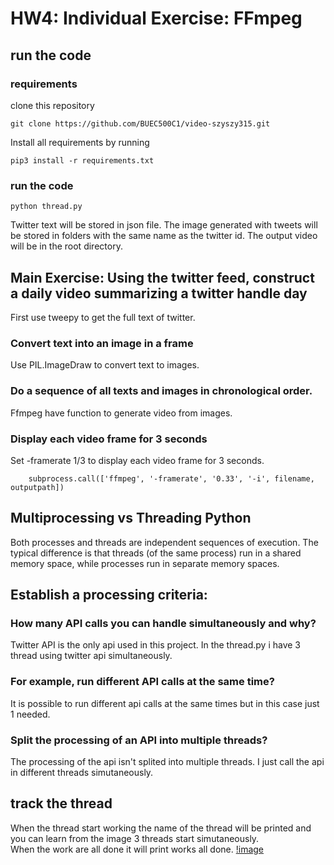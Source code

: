 # HW4:  Individual Exercise:  FFmpeg
## run the code
### requirements
clone this repository
```
git clone https://github.com/BUEC500C1/video-szyszy315.git
```
Install all requirements by running
```
pip3 install -r requirements.txt
```
### run the code
```
python thread.py
```
Twitter text will be stored in json file. The image generated with tweets will be stored in folders with the same name as the twitter id. The output video will be in the root directory.<br>

## Main Exercise:  Using the twitter feed, construct a daily video summarizing a twitter handle day
First use tweepy to get the full text of twitter.
### Convert text into an image in a frame
Use PIL.ImageDraw to convert text to images.
### Do a sequence of all texts and images in chronological order.
Ffmpeg have function to generate video from images.
### Display each video frame for 3 seconds
Set -framerate 1/3 to display each video frame for 3 seconds.
```
    subprocess.call(['ffmpeg', '-framerate', '0.33', '-i', filename, outputpath])
```
## Multiprocessing vs Threading Python
Both processes and threads are independent sequences of execution. The typical difference is that threads (of the same process) run in a shared memory space, while processes run in separate memory spaces.

## Establish a processing criteria:
### How many API calls you can handle simultaneously and why?
Twitter API is the only api used in this project. In the thread.py i have 3 thread using twitter api simultaneously. 
### For example, run different API calls at the same time?
It is possible to run different api calls at the same times but in this case just 1 needed. 
### Split the processing of an API into multiple threads?
The processing of the api isn't splited into multiple threads. I just call the api in different threads simutaneously.
## track the thread
When the thread start working the name of the thread will be printed and you can learn from the image 3 threads start simutaneously.<br>
When the work are all done it will print works all done.
[!image](https://github.com/BUEC500C1/video-szyszy315/blob/master/ec500hw4.png)
